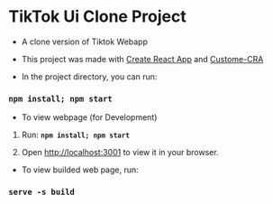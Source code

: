 # TikTok Ui Clone Project

+ A clone version of Tiktok Webapp

+ This project was made with [Create React App](https://github.com/facebook/create-react-app) and [Custome-CRA](https://github.com/arackaf/customize-cra)

+ In the project directory, you can run:

### `npm install; npm start`

+ To view webpage (for Development)

1. Run: <b> `npm install; npm start`</b>

2. Open [http://localhost:3001](http://localhost:3001) to view it in your browser.

+ To view builded web page, run: 
### `serve -s build` 


